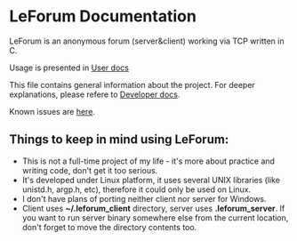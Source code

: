 # LeForum Documentation
LeForum is an anonymous forum (server&client) working via TCP written in C.

Usage is presented in [User docs](user/README.md)

This file contains general information about the project. For deeper explanations, please refere to [Developer docs](dev/README.md).

Known issues are [here](issues.md).

## Things to keep in mind using LeForum:
- This is not a full-time project of my life - it's more about practice and writing code, don't get it too serious.
- It's developed under Linux platform, it uses several UNIX libraries (like unistd.h, argp.h, etc), therefore it could only be used on Linux.
- I don't have plans of porting neither client nor server for Windows.
- Client uses **~/.leforum_client** directory, server uses **.leforum_server**. If you want to run server binary somewhere else from the current location, don't forget to move the directory contents too.